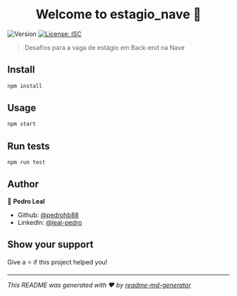 <h1 align="center">Welcome to estagio_nave 👋</h1>
<p>
  <img alt="Version" src="https://img.shields.io/badge/version-1.0.0-blue.svg?cacheSeconds=2592000" />
  <a href="#" target="_blank">
    <img alt="License: ISC" src="https://img.shields.io/badge/License-ISC-yellow.svg" />
  </a>
</p>

> Desafios para a vaga de estágio em Back-end na Nave

## Install

```sh
npm install
```

## Usage

```sh
npm start
```

## Run tests

```sh
npm run test
```

## Author

👤 **Pedro Leal**

* Github: [@pedrohb88](https://github.com/pedrohb88)
* LinkedIn: [@leal-pedro](https://linkedin.com/in/leal-pedro)

## Show your support

Give a ⭐️ if this project helped you!

***
_This README was generated with ❤️ by [readme-md-generator](https://github.com/kefranabg/readme-md-generator)_